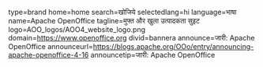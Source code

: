 type=brand
home=home
search=खोजिये
selectedlang=hi
language=भाषा
name=Apache OpenOffice
tagline=मुफ्त और खुला उत्पादकता सुइट
logo=AOO_logos/AOO4_website_logo.png
domain=https://www.openoffice.org
divid=bannera
announce=जारी: Apache OpenOffice
announceurl=https://blogs.apache.org/OOo/entry/announcing-apache-openoffice-4-16
announcetip=जारी: Apache OpenOffice
~~~~~~
